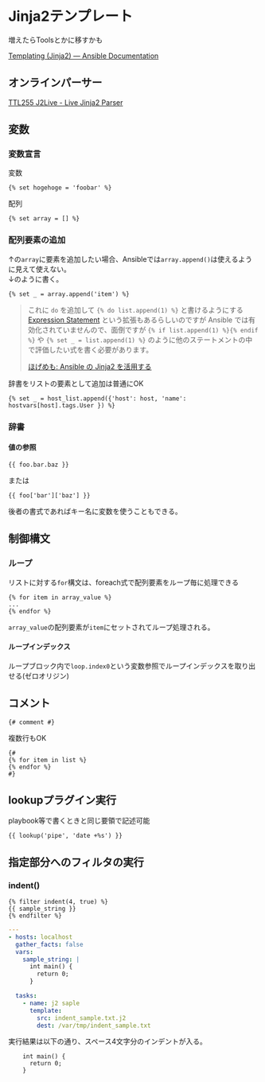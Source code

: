 # Jinja2テンプレート

増えたらToolsとかに移すかも

[Templating (Jinja2) — Ansible Documentation](https://docs.ansible.com/ansible/latest/user_guide/playbooks_templating.html)

## オンラインパーサー

[TTL255 J2Live - Live Jinja2 Parser](https://j2live.ttl255.com/)

## 変数

### 変数宣言

変数

```jinja2
{% set hogehoge = 'foobar' %}
```

配列

```jinja2
{% set array = [] %}
```

### 配列要素の追加

↑の`array`に要素を追加したい場合、Ansibleでは`array.append()`は使えるように見えて使えない。  
↓のように書く。

```jinja2
{% set _ = array.append('item') %} 
```

> これに `do` を追加して `{% do list.append(1) %}` と書けるようにする [Expression Statement](https://jinja.palletsprojects.com/en/latest/templates/#expression-statement) という拡張もあるらしいのですが Ansible では有効化されていませんので、面倒ですが `{% if list.append(1) %}{% endif %}` や `{% set _ = list.append(1) %}` のように他のステートメントの中で評価したい式を書く必要があります。
>
> [ほげめも: Ansible の Jinja2 を活用する](http://blog.keshi.org/hogememo/2015/12/07/exploiting-ansible-jinja2)

辞書をリストの要素として追加は普通にOK

```jinja2
{% set _ = host_list.append({'host': host, 'name': hostvars[host].tags.User }) %}
```

### 辞書

#### 値の参照

```jinja2
{{ foo.bar.baz }}
```

または

```jinja2
{{ foo['bar']['baz'] }}
```

後者の書式であればキー名に変数を使うこともできる。

## 制御構文

### ループ

リストに対する`for`構文は、foreach式で配列要素をループ毎に処理できる

```jinja2
{% for item in array_value %}
...
{% endfor %}
```

`array_value`の配列要素が`item`にセットされてループ処理される。

#### ループインデックス

ループブロック内で`loop.index0`という変数参照でループインデックスを取り出せる(ゼロオリジン)

## コメント

```j2
{# comment #}
```

複数行もOK

```jinja2
{#
{% for item in list %}
{% endfor %}
#}
```

## lookupプラグイン実行

playbook等で書くときと同じ要領で記述可能

```j2
{{ lookup('pipe', 'date +%s') }}
```

## 指定部分へのフィルタの実行

### indent()

```jinja
{% filter indent(4, true) %}
{{ sample_string }}
{% endfilter %}
```

```yaml
---
- hosts: localhost
  gather_facts: false
  vars:
    sample_string: |
      int main() {
        return 0;
      }

  tasks:
    - name: j2 saple
      template:
        src: indent_sample.txt.j2
        dest: /var/tmp/indent_sample.txt
```

実行結果は以下の通り、スペース4文字分のインデントが入る。

```text
    int main() {
      return 0;
    }
```
